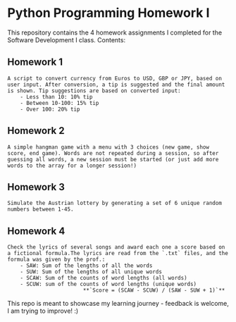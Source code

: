 # Python Programming Homework I
This repository contains the 4 homework assignments I completed for the Software Development I class. Contents:

## Homework 1
    A script to convert currency from Euros to USD, GBP or JPY, based on user input. After conversion, a tip is suggested and the final amount is shown. Tip suggestions are based on converted input:
        - Less than 10: 10% tip
        - Between 10-100: 15% tip
        - Over 100: 20% tip

## Homework 2
    A simple hangman game with a menu with 3 choices (new game, show score, end game). Words are not repeated during a session, so after guessing all words, a new session must be started (or just add more words to the array for a longer session!)

## Homework 3
    Simulate the Austrian lottery by generating a set of 6 unique random numbers between 1-45.
    
## Homework 4
    Check the lyrics of several songs and award each one a score based on a fictional formula.The lyrics are read from the `.txt` files, and the formula was given by the prof.:
        - SAW: Sum of the lengths of all the words
        - SUW: Sum of the lengths of all unique words
        - SCAW: Sum of the counts of word lengths (all words)
        - SCUW: sum of the counts of word lengths (unique words)
                            **`Score = (SCAW - SCUW) / (SAW - SUW + 1)`** 


This repo is meant to showcase my learning journey - feedback is welcome, I am trying to improve! :)
